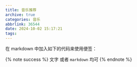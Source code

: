 ```yaml
---
title: 音乐推荐
archive: true
categories: 音乐
abbrlink: 36544
date: 2024-10-02 15:17:21
tags:
---
```



在 markdown 中加入如下的代码来使用便签：


{% note success %}
文字 或者 `markdown` 均可
{% endnote %}



